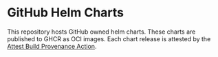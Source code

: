 # GitHub Helm Charts

This repository hosts GitHub owned helm charts.
These charts are published to GHCR as OCI images. Each chart
release is attested by the [Attest Build Provenance Action](https://github.com/actions/attest-build-provenance).
